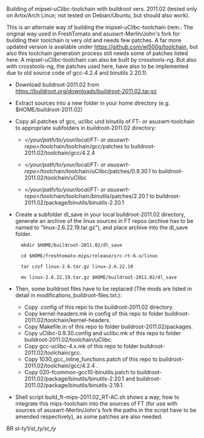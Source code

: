 Building of mipsel-uClibc-toolchain with buildroot vers. 2011.02 (tested only on Artix/Arch Linux; not tested on Debian/Ubuntu, but should also work).

This is an alternate way of building the mipsel-uClibc-toolchain (rem.: The original way used in FreshTomato and asuswrt-Merlin/John's fork for building their toolchain is very old and needs few patches. A far more updated version is available under https://github.com/wl500g/toolchain, but also this toolchain generation process still needs some of patches listed here. A mipsel-uClibc-toolchain can also be built by crosstools-ng. But also with crosstools-ng, the patches used here, have also to be implemented due to old source code of gcc-4.2.4 and binutils 2.20.1).

- Download buildroot-2011.02 from https://buildroot.org/downloads/buildroot-2011.02.tar.gz

- Extract sources into a new folder in your home directory (e.g. $HOME/buildroot-2011.02)

- Copy all patches of gcc, uclibc und binutils of FT- or asuswrt-toolchain to appropriate subfolders in buildroot-2011.02 directory:

   - *</your/path/to/your/local/FT- or asuswrt-repo>*/toolchain/toolchain/gcc/patches to buildroot-2011.02/toolchain/gcc/4.2.4
	
   - *</your/path/to/your/local/FT- or asuswrt-repo>*/toolchain/toolchain/uClibc/patches/0.9.30.1 to buildroot-2011.02/toolchain/uClibc
	
   - *</your/path/to/your/local/FT- or asuswrt-repo>*/toolchain/toolchain/binutils/patches/2.20.1 to buildroot-2011.02/package/binutils/binutils-2.20.1
   

- Create a subfolder dl_save in your local buildroot-2011.02 directory, generate an archive of the linux sources in FT repos (archive has to be named to "linux-2.6.22.19.tar.gz"),  and place archive into the dl_save folder.
		
		mkdir $HOME/buildroot-2011.02/dl_save
		
		cd $HOME/freshtomato-mips/release/src-rt-6.x/linux
		
		tar czvf linux-2.6.tar.gz linux-2.6.22.19
		
		mv linux-2.6.22.19.tar.gz $HOME/buildroot-2011.02/dl_save

- Then, some buildroot files have to be replaced (The mods are listed in detail in modifications_buildroot-files.txt.):
	- Copy .config of this repo to the buildroot-2011.02 directory.
	- Copy kernel-headers.mk in config of this repo to folder buildroot-2011.02/toolchain/kernel-headers.
	- Copy Makefile.in of this repo to folder buildroot-2011.02/packages.
	- Copy uClibc-0.9.30.config and uclibc.mk of this repo to folder buildroot-2011.02/toolchain/uClibc.
	- Copy gcc-uclibc-4.x.mk of this repo to folder buildroot-2011.02/toolchain/gcc. 
	- Copy 1030_gcc_inline_functions.patch of this repo to buildroot-2011.02/toolchain/gcc/4.2.4 .
	- Copy 020-fcommon-gcc10-binutils.patch to buildroot-2011.02/package/binutils/binutils-2.20.1 and buildroot-2011.02/package/binutils/binutils-2.19.1.

- Shell script build_ft-mips-2011.02_RT-AC.sh shows a way, how to integrate this mips-toolchain into the sources of FT (for use with sources of asuswrt-Merlin/John's fork the paths in the script have to be 
  amended respectively), as some patches are also needed.

BR st-ty1\/_st_ty\/st_ty_
